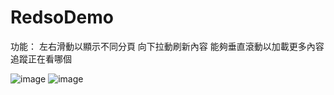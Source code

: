 # RedsoDemo

功能：   左右滑動以顯示不同分頁
        向下拉動刷新內容
        能夠垂直滾動以加載更多內容
        追蹤正在看哪個

![image]()
![image]()
